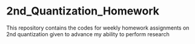 # 2nd_Quantization_Homework
This repository contains the codes for weekly homework assignments on 2nd quantization given to advance my ability to perform research
